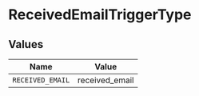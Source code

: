 # ReceivedEmailTriggerType


## Values

| Name             | Value            |
| ---------------- | ---------------- |
| `RECEIVED_EMAIL` | received_email   |